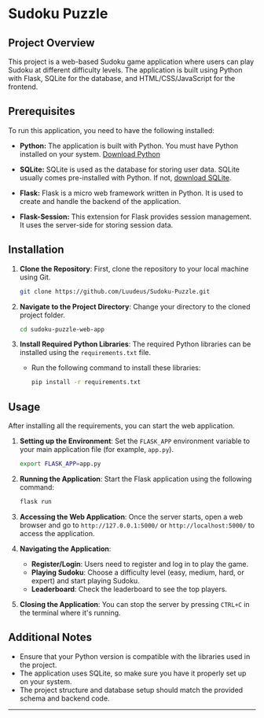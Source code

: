 # Sudoku Puzzle

## Project Overview

This project is a web-based Sudoku game application where users can play Sudoku at different difficulty levels. The application is built using Python with Flask, SQLite for the database, and HTML/CSS/JavaScript for the frontend.

## Prerequisites

To run this application, you need to have the following installed:

- **Python:** The application is built with Python. You must have Python installed on your system. [Download Python](https://www.python.org/downloads/)

- **SQLite:** SQLite is used as the database for storing user data. SQLite usually comes pre-installed with Python. If not, [download SQLite](https://www.sqlite.org/download.html).

- **Flask:** Flask is a micro web framework written in Python. It is used to create and handle the backend of the application.

- **Flask-Session:** This extension for Flask provides session management. It uses the server-side for storing session data.

## Installation

1. **Clone the Repository**: First, clone the repository to your local machine using Git.

   ```bash
   git clone https://github.com/Luudeus/Sudoku-Puzzle.git
   ```

2. **Navigate to the Project Directory**: Change your directory to the cloned project folder.

   ```bash
   cd sudoku-puzzle-web-app
   ```

3. **Install Required Python Libraries**: The required Python libraries can be installed using the `requirements.txt` file.

   - Run the following command to install these libraries:

     ```bash
     pip install -r requirements.txt
     ```

## Usage

After installing all the requirements, you can start the web application.

1. **Setting up the Environment**: Set the `FLASK_APP` environment variable to your main application file (for example, `app.py`).

   ```bash
   export FLASK_APP=app.py
   ```

2. **Running the Application**: Start the Flask application using the following command:

   ```bash
   flask run
   ```

3. **Accessing the Web Application**: Once the server starts, open a web browser and go to `http://127.0.0.1:5000/` or `http://localhost:5000/` to access the application.

4. **Navigating the Application**:
   - **Register/Login**: Users need to register and log in to play the game.
   - **Playing Sudoku**: Choose a difficulty level (easy, medium, hard, or expert) and start playing Sudoku.
   - **Leaderboard**: Check the leaderboard to see the top players.

5. **Closing the Application**: You can stop the server by pressing `CTRL+C` in the terminal where it's running.

## Additional Notes

- Ensure that your Python version is compatible with the libraries used in the project.
- The application uses SQLite, so make sure you have it properly set up on your system.
- The project structure and database setup should match the provided schema and backend code.

---
